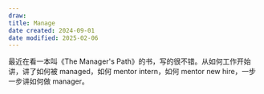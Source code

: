 ```yaml
---
draw:
title: Manage
date created: 2024-09-01
date modified: 2025-02-06
---
```


最近在看一本叫《The Manager's Path》的书，写的很不错。从如何工作开始讲，讲了如何被 managed，如何 mentor intern，如何 mentor new hire，一步一步讲如何做 manager。
